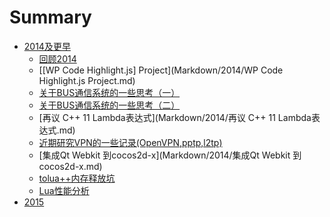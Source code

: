 # Summary

* [2014及更早](Markdown/2014/README.md)
    * [回顾2014](Markdown/2014/回顾2014.md)
    * [\[WP Code Highlight.js\] Project](Markdown/2014/WP Code Highlight.js Project.md)
    * [关于BUS通信系统的一些思考（一）](Markdown/2014/关于BUS通信系统的一些思考（一）.md)
    * [关于BUS通信系统的一些思考（二）](Markdown/2014/关于BUS通信系统的一些思考（二）.md)
    * [再议 C++ 11 Lambda表达式](Markdown/2014/再议 C++ 11 Lambda表达式.md)
    * [近期研究VPN的一些记录(OpenVPN,pptp,l2tp)](Markdown/2014/近期研究VPN的一些记录\(OpenVPN,pptp,l2tp\).md)
    * [集成Qt Webkit 到cocos2d-x](Markdown/2014/集成Qt Webkit 到cocos2d-x.md)
    * [tolua++内存释放坑](Markdown/2014/tolua++内存释放坑.md)
    * [Lua性能分析](Markdown/2014/Lua性能分析.md)
* [2015](Markdown/2015/README.md)


